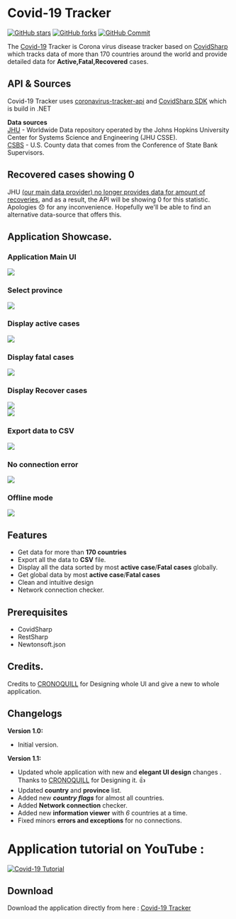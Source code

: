 # Covid-19 Tracker 
[![GitHub stars](https://img.shields.io/github/stars/haseeb-heaven/Covid-19-Tracker)](https://github.com/Abdirahiim/covidtrackerapiwrapper/stargazers)
[![GitHub forks](https://img.shields.io/github/forks/haseeb-heaven/Covid-19-Tracker)](https://github.com/Abdirahiim/covidtrackerapiwrapper/network/members)
[![GitHub Commit](https://img.shields.io/badge/Commits-5-blue)](https://github.com/haseeb-heaven/Covid-19-Tracker/network/members)</br>
          

The [Covid-19](https://en.wikipedia.org/wiki/Coronavirus_disease_2019) Tracker is Corona virus disease tracker based on [CovidSharp](https://github.com/Abdirahiim/covidtrackerapiwrapper)
which tracks data of more than 170 countries around the world and provide detailed data for **Active,Fatal,Recovered** cases. 

## API & Sources
Covid-19 Tracker uses [coronavirus-tracker-api](https://github.com/ExpDev07/coronavirus-tracker-api) and [CovidSharp SDK](https://github.com/Abdirahiim/covidtrackerapiwrapper) which is build in .NET </br>

**Data sources** </br>
[JHU](https://systems.jhu.edu/research/public-health/ncov/)  - Worldwide Data repository operated by the Johns Hopkins University Center for Systems Science and Engineering (JHU CSSE).</br>
[CSBS](https://www.csbs.org/information-covid-19-coronavirus) - U.S. County data that comes from the Conference of State Bank Supervisors.</br>

## Recovered cases showing 0
JHU [(our main data provider) no longer provides data for amount of recoveries](https://github.com/CSSEGISandData/COVID-19/issues/1250), and as a result, the API will be showing 0 for this statistic. Apologies :disappointed: for any inconvenience. Hopefully we'll be able to find an alternative data-source that offers this.

## Application Showcase.
### Application Main UI</br>
![](https://github.com/haseeb-heaven/Covid-19-Tracker/blob/master/resources/covid_app.png?source=raw?source=raw) </br>

### Select province</br>
![](https://github.com/haseeb-heaven/Covid-19-Tracker/blob/master/resources/covid_app_province.png?source=raw) </br>

### Display active cases</br>
![](https://github.com/haseeb-heaven/Covid-19-Tracker/blob/master/resources/covid_app_disp_active.png?source=raw) </br>

### Display fatal cases</br>
![](https://github.com/haseeb-heaven/Covid-19-Tracker/blob/master/resources/covid_app_disp_fatal.png?source=raw) </br>

### Display Recover cases</br>
![](https://github.com/haseeb-heaven/Covid-19-Tracker/blob/master/resources/covid_app_disp_recover.png?source=raw) </br>
![](https://github.com/haseeb-heaven/Covid-19-Tracker/blob/master/resources/covid_app_recovered_error.png?source=raw) </br>

### Export data to CSV</br>
![](https://github.com/haseeb-heaven/Covid-19-Tracker/blob/master/resources/covid_app_csv.png?source=raw) </br>

### No connection error</br>
![](https://github.com/haseeb-heaven/Covid-19-Tracker/blob/master/resources/covid_app_no_connection.png?source=raw) </br>

### Offline mode</br>
![](https://github.com/haseeb-heaven/Covid-19-Tracker/blob/master/resources/covid_app_offline.png?source=raw) </br>

## Features
* Get data for more than **170 countries** </br>
* Export all the data to **CSV** file.  </br>
* Display all the data sorted by most **active case**/**Fatal cases** globally.  </br>
* Get global data by most **active case**/**Fatal cases** </br>
* Clean and intuitive design </br>
* Network connection checker.</br>

## Prerequisites
* CovidSharp
* RestSharp
* Newtonsoft.json

## Credits.
Credits to [CRONOQUILL](https://github.com/CRONOQUILL) for Designing whole UI and give a new to whole application. 

## Changelogs
**Version 1.0:**</br>
* Initial version.</br>

**Version 1.1:**</br>
* Updated whole application with new and **elegant UI design** changes . Thanks to [CRONOQUILL](https://github.com/CRONOQUILL) for Designing it. :thumbsup:</br>
* Updated **country** and **province** list.</br>
* Added new **_country flags_** for almost all countries.</br>
* Added **Network connection** checker.</br>
* Added new **information viewer** with _6_ countries at a time.</br>
* Fixed minors **errors and exceptions** for no connections.</br>

# Application tutorial on YouTube :
[![Covid-19 Tutorial](https://img.youtube.com/vi/CFf3JKzsZcw/0.jpg)](https://www.youtube.com/watch?v=CFf3JKzsZcw)

## Download
Download the application directly from here : [Covid-19 Tracker](https://bit.ly/C0v1dAppV1)</br>
